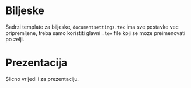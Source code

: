 # Biljeske

Sadrzi template za biljeske, `documentsettings.tex` ima sve postavke vec pripremljene, treba samo koristiti glavni `.tex` file koji se moze preimenovati po zelji.

# Prezentacija

Slicno vrijedi i za prezentaciju.
